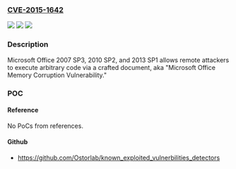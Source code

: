 ### [CVE-2015-1642](https://cve.mitre.org/cgi-bin/cvename.cgi?name=CVE-2015-1642)
![](https://img.shields.io/static/v1?label=Product&message=n%2Fa&color=blue)
![](https://img.shields.io/static/v1?label=Version&message=n%2Fa&color=blue)
![](https://img.shields.io/static/v1?label=Vulnerability&message=n%2Fa&color=brighgreen)

### Description

Microsoft Office 2007 SP3, 2010 SP2, and 2013 SP1 allows remote attackers to execute arbitrary code via a crafted document, aka "Microsoft Office Memory Corruption Vulnerability."

### POC

#### Reference
No PoCs from references.

#### Github
- https://github.com/Ostorlab/known_exploited_vulnerbilities_detectors

